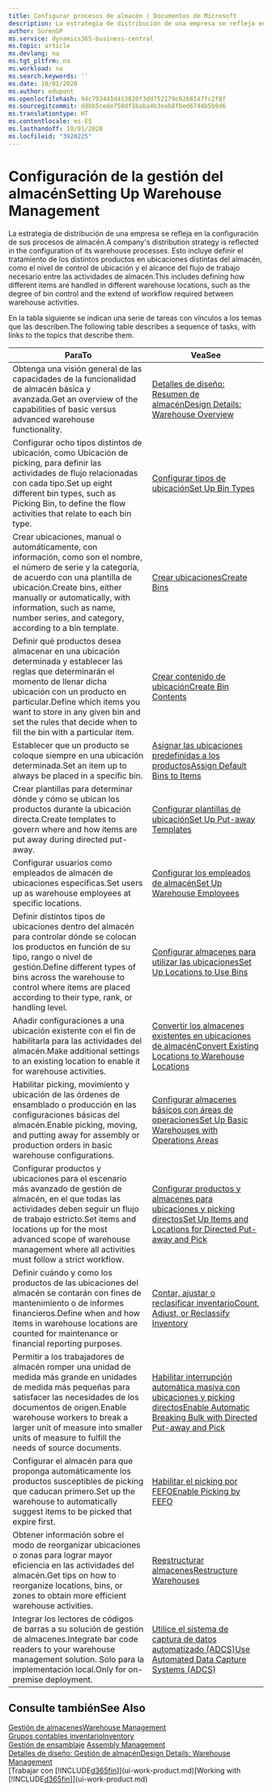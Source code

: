 ```yaml
---
title: Configurar procesos de almacén | Documentos de Microsoft
description: La estrategia de distribución de una empresa se refleja en la configuración de sus procesos de almacén. Esto incluye definir el tratamiento de los distintos productos en ubicaciones distintas del almacén, como el nivel de control de ubicación y el alcance del flujo de trabajo necesario entre las actividades de almacén.
author: SorenGP
ms.service: dynamics365-business-central
ms.topic: article
ms.devlang: na
ms.tgt_pltfrm: na
ms.workload: na
ms.search.keywords: ''
ms.date: 10/01/2020
ms.author: edupont
ms.openlocfilehash: 94c793441d413820f3dd752179c0268147fc2f8f
ms.sourcegitcommit: ddbb5cede750df1baba4b3eab8fbed6744b5b9d6
ms.translationtype: HT
ms.contentlocale: es-ES
ms.lasthandoff: 10/01/2020
ms.locfileid: "3920225"
---
```

# <a name="setting-up-warehouse-management"></a><span data-ttu-id="93f75-104">Configuración de la gestión del almacén</span><span class="sxs-lookup"><span data-stu-id="93f75-104">Setting Up Warehouse Management</span></span>
<span data-ttu-id="93f75-105">La estrategia de distribución de una empresa se refleja en la configuración de sus procesos de almacén.</span><span class="sxs-lookup"><span data-stu-id="93f75-105">A company's distribution strategy is reflected in the configuration of its warehouse processes.</span></span> <span data-ttu-id="93f75-106">Esto incluye definir el tratamiento de los distintos productos en ubicaciones distintas del almacén, como el nivel de control de ubicación y el alcance del flujo de trabajo necesario entre las actividades de almacén.</span><span class="sxs-lookup"><span data-stu-id="93f75-106">This includes defining how different items are handled in different warehouse locations, such as the degree of bin control and the extend of workflow required between warehouse activities.</span></span>  

 <span data-ttu-id="93f75-107">En la tabla siguiente se indican una serie de tareas con vínculos a los temas que las describen.</span><span class="sxs-lookup"><span data-stu-id="93f75-107">The following table describes a sequence of tasks, with links to the topics that describe them.</span></span>   

|<span data-ttu-id="93f75-108">**Para**</span><span class="sxs-lookup"><span data-stu-id="93f75-108">**To**</span></span>|<span data-ttu-id="93f75-109">**Vea**</span><span class="sxs-lookup"><span data-stu-id="93f75-109">**See**</span></span>|  
|------------|-------------|  
|<span data-ttu-id="93f75-110">Obtenga una visión general de las capacidades de la funcionalidad de almacén básica y avanzada.</span><span class="sxs-lookup"><span data-stu-id="93f75-110">Get an overview of the capabilities of basic versus advanced warehouse functionality.</span></span>|[<span data-ttu-id="93f75-111">Detalles de diseño: Resumen de almacén</span><span class="sxs-lookup"><span data-stu-id="93f75-111">Design Details: Warehouse Overview</span></span>](design-details-warehouse-overview.md)|  
|<span data-ttu-id="93f75-112">Configurar ocho tipos distintos de ubicación, como Ubicación de picking, para definir las actividades de flujo relacionadas con cada tipo.</span><span class="sxs-lookup"><span data-stu-id="93f75-112">Set up eight different bin types, such as Picking Bin, to define the flow activities that relate to each bin type.</span></span>|[<span data-ttu-id="93f75-113">Configurar tipos de ubicación</span><span class="sxs-lookup"><span data-stu-id="93f75-113">Set Up Bin Types</span></span>](warehouse-how-to-set-up-bin-types.md)|  
|<span data-ttu-id="93f75-114">Crear ubicaciones, manual o automáticamente, con información, como son el nombre, el número de serie y la categoría, de acuerdo con una plantilla de ubicación.</span><span class="sxs-lookup"><span data-stu-id="93f75-114">Create bins, either manually or automatically, with information, such as name, number series, and category, according to a bin template.</span></span>|[<span data-ttu-id="93f75-115">Crear ubicaciones</span><span class="sxs-lookup"><span data-stu-id="93f75-115">Create Bins</span></span>](warehouse-how-to-create-individual-bins.md)|  
|<span data-ttu-id="93f75-116">Definir qué productos desea almacenar en una ubicación determinada y establecer las reglas que determinarán el momento de llenar dicha ubicación con un producto en particular.</span><span class="sxs-lookup"><span data-stu-id="93f75-116">Define which items you want to store in any given bin and set the rules that decide when to fill the bin with a particular item.</span></span>|[<span data-ttu-id="93f75-117">Crear contenido de ubicación</span><span class="sxs-lookup"><span data-stu-id="93f75-117">Create Bin Contents</span></span>](warehouse-how-to-set-up-bin-contents.md)|  
|<span data-ttu-id="93f75-118">Establecer que un producto se coloque siempre en una ubicación determinada.</span><span class="sxs-lookup"><span data-stu-id="93f75-118">Set an item up to always be placed in a specific bin.</span></span>|[<span data-ttu-id="93f75-119">Asignar las ubicaciones predefinidas a los productos</span><span class="sxs-lookup"><span data-stu-id="93f75-119">Assign Default Bins to Items</span></span>](warehouse-how-to-assign-default-bins-to-items.md)|
|<span data-ttu-id="93f75-120">Crear plantillas para determinar dónde y cómo se ubican los productos durante la ubicación directa.</span><span class="sxs-lookup"><span data-stu-id="93f75-120">Create templates to govern where and how items are put away during directed put-away.</span></span>|[<span data-ttu-id="93f75-121">Configurar plantillas de ubicación</span><span class="sxs-lookup"><span data-stu-id="93f75-121">Set Up Put-away Templates</span></span>](warehouse-how-to-set-up-put-away-templates.md)|
|<span data-ttu-id="93f75-122">Configurar usuarios como empleados de almacén de ubicaciones específicas.</span><span class="sxs-lookup"><span data-stu-id="93f75-122">Set users up as warehouse employees at specific locations.</span></span>|[<span data-ttu-id="93f75-123">Configurar los empleados de almacén</span><span class="sxs-lookup"><span data-stu-id="93f75-123">Set Up Warehouse Employees</span></span>](warehouse-how-to-set-up-warehouse-employees.md)|
|<span data-ttu-id="93f75-124">Definir distintos tipos de ubicaciones dentro del almacén para controlar dónde se colocan los productos en función de su tipo, rango o nivel de gestión.</span><span class="sxs-lookup"><span data-stu-id="93f75-124">Define different types of bins across the warehouse to control where items are placed according to their type, rank, or handling level.</span></span>|[<span data-ttu-id="93f75-125">Configurar almacenes para utilizar las ubicaciones</span><span class="sxs-lookup"><span data-stu-id="93f75-125">Set Up Locations to Use Bins</span></span>](warehouse-how-to-set-up-locations-to-use-bins.md)|
|<span data-ttu-id="93f75-126">Añadir configuraciones a una ubicación existente con el fin de habilitarla para las actividades del almacén.</span><span class="sxs-lookup"><span data-stu-id="93f75-126">Make additional settings to an existing location to enable it for warehouse activities.</span></span>|[<span data-ttu-id="93f75-127">Convertir los almacenes existentes en ubicaciones de almacén</span><span class="sxs-lookup"><span data-stu-id="93f75-127">Convert Existing Locations to Warehouse Locations</span></span>](warehouse-how-to-convert-existing-locations-to-warehouse-locations.md)|
|<span data-ttu-id="93f75-128">Habilitar picking, movimiento y ubicación de las órdenes de ensamblado o producción en las configuraciones básicas del almacén.</span><span class="sxs-lookup"><span data-stu-id="93f75-128">Enable picking, moving, and putting away for assembly or production orders in basic warehouse configurations.</span></span>|[<span data-ttu-id="93f75-129">Configurar almacenes básicos con áreas de operaciones</span><span class="sxs-lookup"><span data-stu-id="93f75-129">Set Up Basic Warehouses with Operations Areas</span></span>](warehouse-how-to-set-up-basic-warehouses-with-operations-areas.md)|  
|<span data-ttu-id="93f75-130">Configurar productos y ubicaciones para el escenario más avanzado de gestión de almacén, en el que todas las actividades deben seguir un flujo de trabajo estricto.</span><span class="sxs-lookup"><span data-stu-id="93f75-130">Set items and locations up for the most advanced scope of warehouse management where all activities must follow a strict workflow.</span></span>|[<span data-ttu-id="93f75-131">Configurar productos y almacenes para ubicaciones y picking directos</span><span class="sxs-lookup"><span data-stu-id="93f75-131">Set Up Items and Locations for Directed Put-away and Pick</span></span>](warehouse-how-to-set-up-items-for-directed-put-away-and-pick.md)|  
|<span data-ttu-id="93f75-132">Definir cuándo y como los productos de las ubicaciones del almacén se contarán con fines de mantenimiento o de informes financieros.</span><span class="sxs-lookup"><span data-stu-id="93f75-132">Define when and how items in warehouse locations are counted for maintenance or financial reporting purposes.</span></span>|[<span data-ttu-id="93f75-133">Contar, ajustar o reclasificar inventario</span><span class="sxs-lookup"><span data-stu-id="93f75-133">Count, Adjust, or Reclassify Inventory</span></span>](inventory-how-count-adjust-reclassify.md)|
|<span data-ttu-id="93f75-134">Permitir a los trabajadores de almacén romper una unidad de medida más grande en unidades de medida más pequeñas para satisfacer las necesidades de los documentos de origen.</span><span class="sxs-lookup"><span data-stu-id="93f75-134">Enable warehouse workers to break a larger unit of measure into smaller units of measure to fulfill the needs of source documents.</span></span>|[<span data-ttu-id="93f75-135">Habilitar interrupción automática masiva con ubicaciones y picking directos</span><span class="sxs-lookup"><span data-stu-id="93f75-135">Enable Automatic Breaking Bulk with Directed Put-away and Pick</span></span>](warehouse-enable-automatic-breaking-bulk-with-directed-put-away-and-pick.md)|  
|<span data-ttu-id="93f75-136">Configurar el almacén para que proponga automáticamente los productos susceptibles de picking que caducan primero.</span><span class="sxs-lookup"><span data-stu-id="93f75-136">Set up the warehouse to automatically suggest items to be picked that expire first.</span></span>|[<span data-ttu-id="93f75-137">Habilitar el picking por FEFO</span><span class="sxs-lookup"><span data-stu-id="93f75-137">Enable Picking by FEFO</span></span>](warehouse-picking-by-fefo.md)|
|<span data-ttu-id="93f75-138">Obtener información sobre el modo de reorganizar ubicaciones o zonas para lograr mayor eficiencia en las actividades del almacén.</span><span class="sxs-lookup"><span data-stu-id="93f75-138">Get tips on how to reorganize locations, bins, or zones to obtain more efficient warehouse activities.</span></span>|[<span data-ttu-id="93f75-139">Reestructurar almacenes</span><span class="sxs-lookup"><span data-stu-id="93f75-139">Restructure Warehouses</span></span>](warehouse-how-to-restructure-warehouses.md)|
|<span data-ttu-id="93f75-140">Integrar los lectores de códigos de barras a su solución de gestión de almacenes.</span><span class="sxs-lookup"><span data-stu-id="93f75-140">Integrate bar code readers to your warehouse management solution.</span></span> <span data-ttu-id="93f75-141">Solo para la implementación local.</span><span class="sxs-lookup"><span data-stu-id="93f75-141">Only for on-premise deployment.</span></span>|[<span data-ttu-id="93f75-142">Utilice el sistema de captura de datos automatizado (ADCS)</span><span class="sxs-lookup"><span data-stu-id="93f75-142">Use Automated Data Capture Systems (ADCS)</span></span>](warehouse-use-automated-data-capture-systems-adcs.md)|

## <a name="see-also"></a><span data-ttu-id="93f75-143">Consulte también</span><span class="sxs-lookup"><span data-stu-id="93f75-143">See Also</span></span>  
[<span data-ttu-id="93f75-144">Gestión de almacenes</span><span class="sxs-lookup"><span data-stu-id="93f75-144">Warehouse Management</span></span>](warehouse-manage-warehouse.md)  
[<span data-ttu-id="93f75-145">Grupos contables inventario</span><span class="sxs-lookup"><span data-stu-id="93f75-145">Inventory</span></span>](inventory-manage-inventory.md)  
<span data-ttu-id="93f75-146">[Gestión de ensamblaje](assembly-assemble-items.md)  </span><span class="sxs-lookup"><span data-stu-id="93f75-146">[Assembly Management](assembly-assemble-items.md)  </span></span>  
[<span data-ttu-id="93f75-147">Detalles de diseño: Gestión de almacén</span><span class="sxs-lookup"><span data-stu-id="93f75-147">Design Details: Warehouse Management</span></span>](design-details-warehouse-management.md)  
<span data-ttu-id="93f75-148">[Trabajar con [!INCLUDE[d365fin](includes/d365fin_md.md)]](ui-work-product.md)</span><span class="sxs-lookup"><span data-stu-id="93f75-148">[Working with [!INCLUDE[d365fin](includes/d365fin_md.md)]](ui-work-product.md)</span></span>
